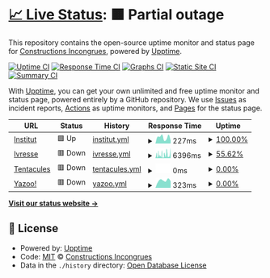 # [📈 Live Status](https://constructions-incongrues.github.io/institut-status): <!--live status--> **🟧 Partial outage**

This repository contains the open-source uptime monitor and status page for [Constructions Incongrues](https://constructions-incongrues.net), powered by [Upptime](https://github.com/upptime/upptime).

[![Uptime CI](https://github.com/constructions-incongrues/institut-status/workflows/Uptime%20CI/badge.svg)](https://github.com/constructions-incongrues/institut-status/actions?query=workflow%3A%22Uptime+CI%22)
[![Response Time CI](https://github.com/constructions-incongrues/institut-status/workflows/Response%20Time%20CI/badge.svg)](https://github.com/constructions-incongrues/institut-status/actions?query=workflow%3A%22Response+Time+CI%22)
[![Graphs CI](https://github.com/constructions-incongrues/institut-status/workflows/Graphs%20CI/badge.svg)](https://github.com/constructions-incongrues/institut-status/actions?query=workflow%3A%22Graphs+CI%22)
[![Static Site CI](https://github.com/constructions-incongrues/institut-status/workflows/Static%20Site%20CI/badge.svg)](https://github.com/constructions-incongrues/institut-status/actions?query=workflow%3A%22Static+Site+CI%22)
[![Summary CI](https://github.com/constructions-incongrues/institut-status/workflows/Summary%20CI/badge.svg)](https://github.com/constructions-incongrues/institut-status/actions?query=workflow%3A%22Summary+CI%22)

With [Upptime](https://upptime.js.org), you can get your own unlimited and free uptime monitor and status page, powered entirely by a GitHub repository. We use [Issues](https://github.com/constructions-incongrues/institut-status/issues) as incident reports, [Actions](https://github.com/constructions-incongrues/institut-status/actions) as uptime monitors, and [Pages](https://constructions-incongrues.github.io/institut-status) for the status page.

<!--start: status pages-->
<!-- This summary is generated by Upptime (https://github.com/upptime/upptime) -->
<!-- Do not edit this manually, your changes will be overwritten -->
<!-- prettier-ignore -->
| URL | Status | History | Response Time | Uptime |
| --- | ------ | ------- | ------------- | ------ |
| <img alt="" src="https://icons.duckduckgo.com/ip3/institut.incongru.org.ico" height="13"> [Institut](https://institut.incongru.org) | 🟩 Up | [institut.yml](https://github.com/constructions-incongrues/institut-status/commits/HEAD/history/institut.yml) | <details><summary><img alt="Response time graph" src="./graphs/institut/response-time-week.png" height="20"> 227ms</summary><br><a href="https://constructions-incongrues.github.io/institut-status/history/institut"><img alt="Response time 239" src="https://img.shields.io/endpoint?url=https%3A%2F%2Fraw.githubusercontent.com%2Fconstructions-incongrues%2Finstitut-status%2FHEAD%2Fapi%2Finstitut%2Fresponse-time.json"></a><br><a href="https://constructions-incongrues.github.io/institut-status/history/institut"><img alt="24-hour response time 115" src="https://img.shields.io/endpoint?url=https%3A%2F%2Fraw.githubusercontent.com%2Fconstructions-incongrues%2Finstitut-status%2FHEAD%2Fapi%2Finstitut%2Fresponse-time-day.json"></a><br><a href="https://constructions-incongrues.github.io/institut-status/history/institut"><img alt="7-day response time 227" src="https://img.shields.io/endpoint?url=https%3A%2F%2Fraw.githubusercontent.com%2Fconstructions-incongrues%2Finstitut-status%2FHEAD%2Fapi%2Finstitut%2Fresponse-time-week.json"></a><br><a href="https://constructions-incongrues.github.io/institut-status/history/institut"><img alt="30-day response time 217" src="https://img.shields.io/endpoint?url=https%3A%2F%2Fraw.githubusercontent.com%2Fconstructions-incongrues%2Finstitut-status%2FHEAD%2Fapi%2Finstitut%2Fresponse-time-month.json"></a><br><a href="https://constructions-incongrues.github.io/institut-status/history/institut"><img alt="1-year response time 239" src="https://img.shields.io/endpoint?url=https%3A%2F%2Fraw.githubusercontent.com%2Fconstructions-incongrues%2Finstitut-status%2FHEAD%2Fapi%2Finstitut%2Fresponse-time-year.json"></a></details> | <details><summary><a href="https://constructions-incongrues.github.io/institut-status/history/institut">100.00%</a></summary><a href="https://constructions-incongrues.github.io/institut-status/history/institut"><img alt="All-time uptime 100.00%" src="https://img.shields.io/endpoint?url=https%3A%2F%2Fraw.githubusercontent.com%2Fconstructions-incongrues%2Finstitut-status%2FHEAD%2Fapi%2Finstitut%2Fuptime.json"></a><br><a href="https://constructions-incongrues.github.io/institut-status/history/institut"><img alt="24-hour uptime 100.00%" src="https://img.shields.io/endpoint?url=https%3A%2F%2Fraw.githubusercontent.com%2Fconstructions-incongrues%2Finstitut-status%2FHEAD%2Fapi%2Finstitut%2Fuptime-day.json"></a><br><a href="https://constructions-incongrues.github.io/institut-status/history/institut"><img alt="7-day uptime 100.00%" src="https://img.shields.io/endpoint?url=https%3A%2F%2Fraw.githubusercontent.com%2Fconstructions-incongrues%2Finstitut-status%2FHEAD%2Fapi%2Finstitut%2Fuptime-week.json"></a><br><a href="https://constructions-incongrues.github.io/institut-status/history/institut"><img alt="30-day uptime 100.00%" src="https://img.shields.io/endpoint?url=https%3A%2F%2Fraw.githubusercontent.com%2Fconstructions-incongrues%2Finstitut-status%2FHEAD%2Fapi%2Finstitut%2Fuptime-month.json"></a><br><a href="https://constructions-incongrues.github.io/institut-status/history/institut"><img alt="1-year uptime 100.00%" src="https://img.shields.io/endpoint?url=https%3A%2F%2Fraw.githubusercontent.com%2Fconstructions-incongrues%2Finstitut-status%2FHEAD%2Fapi%2Finstitut%2Fuptime-year.json"></a></details>
| <img alt="" src="https://icons.duckduckgo.com/ip3/data.constructions-incongrues.net.ico" height="13"> [Ivresse](https://data.constructions-incongrues.net/musiques-incongrues/) | 🟥 Down | [ivresse.yml](https://github.com/constructions-incongrues/institut-status/commits/HEAD/history/ivresse.yml) | <details><summary><img alt="Response time graph" src="./graphs/ivresse/response-time-week.png" height="20"> 6396ms</summary><br><a href="https://constructions-incongrues.github.io/institut-status/history/ivresse"><img alt="Response time 3647" src="https://img.shields.io/endpoint?url=https%3A%2F%2Fraw.githubusercontent.com%2Fconstructions-incongrues%2Finstitut-status%2FHEAD%2Fapi%2Fivresse%2Fresponse-time.json"></a><br><a href="https://constructions-incongrues.github.io/institut-status/history/ivresse"><img alt="24-hour response time 6686" src="https://img.shields.io/endpoint?url=https%3A%2F%2Fraw.githubusercontent.com%2Fconstructions-incongrues%2Finstitut-status%2FHEAD%2Fapi%2Fivresse%2Fresponse-time-day.json"></a><br><a href="https://constructions-incongrues.github.io/institut-status/history/ivresse"><img alt="7-day response time 6396" src="https://img.shields.io/endpoint?url=https%3A%2F%2Fraw.githubusercontent.com%2Fconstructions-incongrues%2Finstitut-status%2FHEAD%2Fapi%2Fivresse%2Fresponse-time-week.json"></a><br><a href="https://constructions-incongrues.github.io/institut-status/history/ivresse"><img alt="30-day response time 5182" src="https://img.shields.io/endpoint?url=https%3A%2F%2Fraw.githubusercontent.com%2Fconstructions-incongrues%2Finstitut-status%2FHEAD%2Fapi%2Fivresse%2Fresponse-time-month.json"></a><br><a href="https://constructions-incongrues.github.io/institut-status/history/ivresse"><img alt="1-year response time 3647" src="https://img.shields.io/endpoint?url=https%3A%2F%2Fraw.githubusercontent.com%2Fconstructions-incongrues%2Finstitut-status%2FHEAD%2Fapi%2Fivresse%2Fresponse-time-year.json"></a></details> | <details><summary><a href="https://constructions-incongrues.github.io/institut-status/history/ivresse">55.62%</a></summary><a href="https://constructions-incongrues.github.io/institut-status/history/ivresse"><img alt="All-time uptime 92.90%" src="https://img.shields.io/endpoint?url=https%3A%2F%2Fraw.githubusercontent.com%2Fconstructions-incongrues%2Finstitut-status%2FHEAD%2Fapi%2Fivresse%2Fuptime.json"></a><br><a href="https://constructions-incongrues.github.io/institut-status/history/ivresse"><img alt="24-hour uptime 49.78%" src="https://img.shields.io/endpoint?url=https%3A%2F%2Fraw.githubusercontent.com%2Fconstructions-incongrues%2Finstitut-status%2FHEAD%2Fapi%2Fivresse%2Fuptime-day.json"></a><br><a href="https://constructions-incongrues.github.io/institut-status/history/ivresse"><img alt="7-day uptime 55.62%" src="https://img.shields.io/endpoint?url=https%3A%2F%2Fraw.githubusercontent.com%2Fconstructions-incongrues%2Finstitut-status%2FHEAD%2Fapi%2Fivresse%2Fuptime-week.json"></a><br><a href="https://constructions-incongrues.github.io/institut-status/history/ivresse"><img alt="30-day uptime 50.57%" src="https://img.shields.io/endpoint?url=https%3A%2F%2Fraw.githubusercontent.com%2Fconstructions-incongrues%2Finstitut-status%2FHEAD%2Fapi%2Fivresse%2Fuptime-month.json"></a><br><a href="https://constructions-incongrues.github.io/institut-status/history/ivresse"><img alt="1-year uptime 92.90%" src="https://img.shields.io/endpoint?url=https%3A%2F%2Fraw.githubusercontent.com%2Fconstructions-incongrues%2Finstitut-status%2FHEAD%2Fapi%2Fivresse%2Fuptime-year.json"></a></details>
| <img alt="" src="https://icons.duckduckgo.com/ip3/tentacules.interzone.network.ico" height="13"> [Tentacules](https://tentacules.interzone.network) | 🟥 Down | [tentacules.yml](https://github.com/constructions-incongrues/institut-status/commits/HEAD/history/tentacules.yml) | <details><summary><img alt="Response time graph" src="./graphs/tentacules/response-time-week.png" height="20"> 0ms</summary><br><a href="https://constructions-incongrues.github.io/institut-status/history/tentacules"><img alt="Response time 463" src="https://img.shields.io/endpoint?url=https%3A%2F%2Fraw.githubusercontent.com%2Fconstructions-incongrues%2Finstitut-status%2FHEAD%2Fapi%2Ftentacules%2Fresponse-time.json"></a><br><a href="https://constructions-incongrues.github.io/institut-status/history/tentacules"><img alt="24-hour response time 0" src="https://img.shields.io/endpoint?url=https%3A%2F%2Fraw.githubusercontent.com%2Fconstructions-incongrues%2Finstitut-status%2FHEAD%2Fapi%2Ftentacules%2Fresponse-time-day.json"></a><br><a href="https://constructions-incongrues.github.io/institut-status/history/tentacules"><img alt="7-day response time 0" src="https://img.shields.io/endpoint?url=https%3A%2F%2Fraw.githubusercontent.com%2Fconstructions-incongrues%2Finstitut-status%2FHEAD%2Fapi%2Ftentacules%2Fresponse-time-week.json"></a><br><a href="https://constructions-incongrues.github.io/institut-status/history/tentacules"><img alt="30-day response time 0" src="https://img.shields.io/endpoint?url=https%3A%2F%2Fraw.githubusercontent.com%2Fconstructions-incongrues%2Finstitut-status%2FHEAD%2Fapi%2Ftentacules%2Fresponse-time-month.json"></a><br><a href="https://constructions-incongrues.github.io/institut-status/history/tentacules"><img alt="1-year response time 463" src="https://img.shields.io/endpoint?url=https%3A%2F%2Fraw.githubusercontent.com%2Fconstructions-incongrues%2Finstitut-status%2FHEAD%2Fapi%2Ftentacules%2Fresponse-time-year.json"></a></details> | <details><summary><a href="https://constructions-incongrues.github.io/institut-status/history/tentacules">0.00%</a></summary><a href="https://constructions-incongrues.github.io/institut-status/history/tentacules"><img alt="All-time uptime 78.72%" src="https://img.shields.io/endpoint?url=https%3A%2F%2Fraw.githubusercontent.com%2Fconstructions-incongrues%2Finstitut-status%2FHEAD%2Fapi%2Ftentacules%2Fuptime.json"></a><br><a href="https://constructions-incongrues.github.io/institut-status/history/tentacules"><img alt="24-hour uptime 0.00%" src="https://img.shields.io/endpoint?url=https%3A%2F%2Fraw.githubusercontent.com%2Fconstructions-incongrues%2Finstitut-status%2FHEAD%2Fapi%2Ftentacules%2Fuptime-day.json"></a><br><a href="https://constructions-incongrues.github.io/institut-status/history/tentacules"><img alt="7-day uptime 0.00%" src="https://img.shields.io/endpoint?url=https%3A%2F%2Fraw.githubusercontent.com%2Fconstructions-incongrues%2Finstitut-status%2FHEAD%2Fapi%2Ftentacules%2Fuptime-week.json"></a><br><a href="https://constructions-incongrues.github.io/institut-status/history/tentacules"><img alt="30-day uptime 1.38%" src="https://img.shields.io/endpoint?url=https%3A%2F%2Fraw.githubusercontent.com%2Fconstructions-incongrues%2Finstitut-status%2FHEAD%2Fapi%2Ftentacules%2Fuptime-month.json"></a><br><a href="https://constructions-incongrues.github.io/institut-status/history/tentacules"><img alt="1-year uptime 78.72%" src="https://img.shields.io/endpoint?url=https%3A%2F%2Fraw.githubusercontent.com%2Fconstructions-incongrues%2Finstitut-status%2FHEAD%2Fapi%2Ftentacules%2Fuptime-year.json"></a></details>
| <img alt="" src="https://icons.duckduckgo.com/ip3/yazoo.constructions-incongrues.net.ico" height="13"> [Yazoo!](https://yazoo.constructions-incongrues.net/health) | 🟥 Down | [yazoo.yml](https://github.com/constructions-incongrues/institut-status/commits/HEAD/history/yazoo.yml) | <details><summary><img alt="Response time graph" src="./graphs/yazoo/response-time-week.png" height="20"> 323ms</summary><br><a href="https://constructions-incongrues.github.io/institut-status/history/yazoo"><img alt="Response time 1287" src="https://img.shields.io/endpoint?url=https%3A%2F%2Fraw.githubusercontent.com%2Fconstructions-incongrues%2Finstitut-status%2FHEAD%2Fapi%2Fyazoo%2Fresponse-time.json"></a><br><a href="https://constructions-incongrues.github.io/institut-status/history/yazoo"><img alt="24-hour response time 293" src="https://img.shields.io/endpoint?url=https%3A%2F%2Fraw.githubusercontent.com%2Fconstructions-incongrues%2Finstitut-status%2FHEAD%2Fapi%2Fyazoo%2Fresponse-time-day.json"></a><br><a href="https://constructions-incongrues.github.io/institut-status/history/yazoo"><img alt="7-day response time 323" src="https://img.shields.io/endpoint?url=https%3A%2F%2Fraw.githubusercontent.com%2Fconstructions-incongrues%2Finstitut-status%2FHEAD%2Fapi%2Fyazoo%2Fresponse-time-week.json"></a><br><a href="https://constructions-incongrues.github.io/institut-status/history/yazoo"><img alt="30-day response time 505" src="https://img.shields.io/endpoint?url=https%3A%2F%2Fraw.githubusercontent.com%2Fconstructions-incongrues%2Finstitut-status%2FHEAD%2Fapi%2Fyazoo%2Fresponse-time-month.json"></a><br><a href="https://constructions-incongrues.github.io/institut-status/history/yazoo"><img alt="1-year response time 1287" src="https://img.shields.io/endpoint?url=https%3A%2F%2Fraw.githubusercontent.com%2Fconstructions-incongrues%2Finstitut-status%2FHEAD%2Fapi%2Fyazoo%2Fresponse-time-year.json"></a></details> | <details><summary><a href="https://constructions-incongrues.github.io/institut-status/history/yazoo">0.00%</a></summary><a href="https://constructions-incongrues.github.io/institut-status/history/yazoo"><img alt="All-time uptime 82.58%" src="https://img.shields.io/endpoint?url=https%3A%2F%2Fraw.githubusercontent.com%2Fconstructions-incongrues%2Finstitut-status%2FHEAD%2Fapi%2Fyazoo%2Fuptime.json"></a><br><a href="https://constructions-incongrues.github.io/institut-status/history/yazoo"><img alt="24-hour uptime 0.00%" src="https://img.shields.io/endpoint?url=https%3A%2F%2Fraw.githubusercontent.com%2Fconstructions-incongrues%2Finstitut-status%2FHEAD%2Fapi%2Fyazoo%2Fuptime-day.json"></a><br><a href="https://constructions-incongrues.github.io/institut-status/history/yazoo"><img alt="7-day uptime 0.00%" src="https://img.shields.io/endpoint?url=https%3A%2F%2Fraw.githubusercontent.com%2Fconstructions-incongrues%2Finstitut-status%2FHEAD%2Fapi%2Fyazoo%2Fuptime-week.json"></a><br><a href="https://constructions-incongrues.github.io/institut-status/history/yazoo"><img alt="30-day uptime 24.29%" src="https://img.shields.io/endpoint?url=https%3A%2F%2Fraw.githubusercontent.com%2Fconstructions-incongrues%2Finstitut-status%2FHEAD%2Fapi%2Fyazoo%2Fuptime-month.json"></a><br><a href="https://constructions-incongrues.github.io/institut-status/history/yazoo"><img alt="1-year uptime 82.58%" src="https://img.shields.io/endpoint?url=https%3A%2F%2Fraw.githubusercontent.com%2Fconstructions-incongrues%2Finstitut-status%2FHEAD%2Fapi%2Fyazoo%2Fuptime-year.json"></a></details>

<!--end: status pages-->

[**Visit our status website →**](https://constructions-incongrues.github.io/institut-status)

## 📄 License

- Powered by: [Upptime](https://github.com/upptime/upptime)
- Code: [MIT](./LICENSE) © [Constructions Incongrues](https://constructions-incongrues.net)
- Data in the `./history` directory: [Open Database License](https://opendatacommons.org/licenses/odbl/1-0/)
